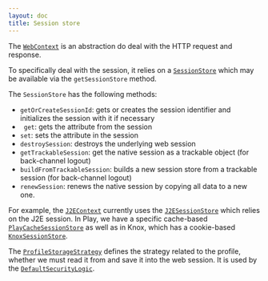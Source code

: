```yaml
---
layout: doc
title: Session store
---
```


The [`WebContext`](https://github.com/pac4j/pac4j/blob/master/pac4j-core/src/main/java/org/pac4j/core/context/WebContext.java) is an abstraction do deal with the HTTP request and response.
 
To specifically deal with the session, it relies on a [`SessionStore`](https://github.com/pac4j/pac4j/blob/master/pac4j-core/src/main/java/org/pac4j/core/context/session/SessionStore.java) which may be available via the `getSessionStore` method.

The `SessionStore` has the following methods:

- `getOrCreateSessionId`: gets or creates the session identifier and initializes the session with it if necessary
- ` get`: gets the attribute from the session
- `set`: sets the attribute in the session
- `destroySession`: destroys the underlying web session
- `getTrackableSession`: get the native session as a trackable object (for back-channel logout)
- `buildFromTrackableSession`: builds a new session store from a trackable session (for back-channel logout)
- `renewSession`: renews the native session by copying all data to a new one.

For example, the [`J2EContext`](https://github.com/pac4j/pac4j/blob/master/pac4j-core/src/main/java/org/pac4j/core/context/J2EContext.java) currently uses the [`J2ESessionStore`](https://github.com/pac4j/pac4j/blob/master/pac4j-core/src/main/java/org/pac4j/core/context/session/J2ESessionStore.java) which relies on the J2E session. In Play, we have a specific cache-based [`PlayCacheSessionStore`](https://github.com/pac4j/play-pac4j/blob/master/src/main/java/org/pac4j/play/store/PlayCacheSessionStore.java) as well as in Knox, which has a cookie-based [`KnoxSessionStore`](https://github.com/apache/knox/blob/master/gateway-provider-security-pac4j/src/main/java/org/apache/hadoop/gateway/pac4j/session/KnoxSessionStore.java).

The [`ProfileStorageStrategy`](https://github.com/pac4j/pac4j/blob/master/pac4j-core/src/main/java/org/pac4j/core/context/session/ProfileStorageStrategy.java) defines the strategy related to the profile, whether we must read it from and save it into the web session. It is used by the [`DefaultSecurityLogic`](https://github.com/pac4j/pac4j/blob/master/pac4j-core/src/main/java/org/pac4j/core/engine/DefaultSecurityLogic.java).
